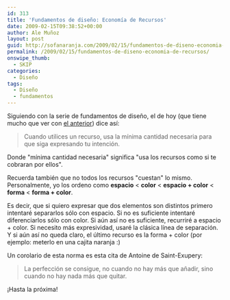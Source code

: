 ```yaml
---
id: 313
title: 'Fundamentos de diseño: Economía de Recursos'
date: 2009-02-15T09:38:52+00:00
author: Ale Muñoz
layout: post
guid: http://sofanaranja.com/2009/02/15/fundamentos-de-diseno-economia-de-recursos/
permalink: /2009/02/15/fundamentos-de-diseno-economia-de-recursos/
onswipe_thumb:
  - SKIP
categories:
  - Diseño
tags:
  - Diseño
  - fundamentos
---
```

Siguiendo con la serie de fundamentos de diseño, el de hoy (que tiene mucho que ver con [el anterior](http://sofanaranja.com/2009/02/13/fundamentos-de-diseno-expresa-claramente-tu-intencion/)) dice así:

> Cuando utilices un recurso, usa la mínima cantidad necesaria para que siga expresando tu intención.

Donde "mínima cantidad necesaria" significa "usa los recursos como si te cobraran por ellos".

Recuerda también que no todos los recursos "cuestan" lo mismo. Personalmente, yo los ordeno como **espacio** < **color** < **espacio + color** < **forma** < **forma + color**.

Es decir, que si quiero expresar que dos elementos son distintos primero intentaré separarlos sólo con espacio. Si no es suficiente intentaré diferenciarlos sólo con color. Si aún así no es suficiente, recurriré a espacio + color. Si necesito más expresividad, usaré la clásica línea de separación. Y si aún así no queda claro, el último recurso es la forma + color (por ejemplo: meterlo en una cajita naranja :)

Un corolario de esta norma es esta cita de Antoine de Saint-Exupery:

> La perfección se consigue, no cuando no hay más que añadir, sino cuando no hay nada más que quitar.

¡Hasta la próxima!